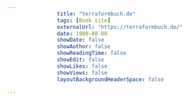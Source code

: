 ---
                title: "terraformbuch.de"
                tags: [Book site]
                externalUrl: "https://terraformbuch.de/"
                date: 1980-08-08
                showDate: false
                showAuthor: false
                showReadingTime: false
                showEdit: false
                showLikes: false
                showViews: false
                layoutBackgroundHeaderSpace: false
                ---
